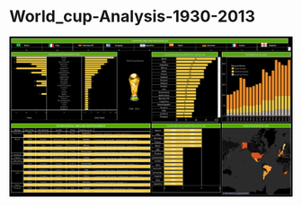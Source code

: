# World_cup-Analysis-1930-2013
![alt txt](https://github.com/Juliet-N/World_cup-Analysis-1930-2013/blob/main/Worldcup%20Dashboard.png)
